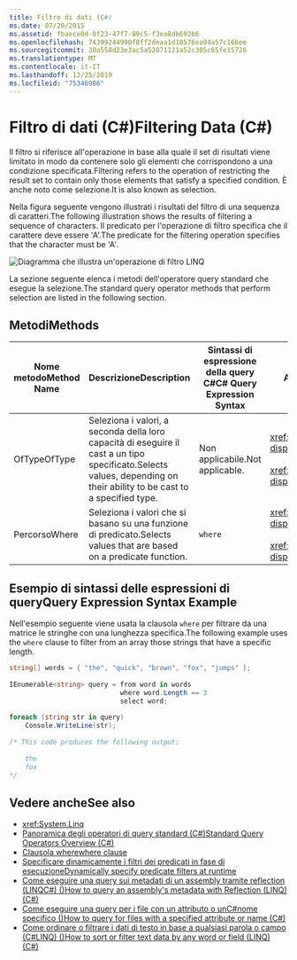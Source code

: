 ```yaml
---
title: Filtro di dati (C#)
ms.date: 07/20/2015
ms.assetid: fbaece0d-0f23-47f7-89c5-f3ea8db692b6
ms.openlocfilehash: 74399244990f8ff2deaa1d10576ea94a57c16bee
ms.sourcegitcommit: 30a558d23e3ac5a52071121a52c305c85fe15726
ms.translationtype: MT
ms.contentlocale: it-IT
ms.lasthandoff: 12/25/2019
ms.locfileid: "75346986"
---
```

# <a name="filtering-data-c"></a><span data-ttu-id="92f84-102">Filtro di dati (C#)</span><span class="sxs-lookup"><span data-stu-id="92f84-102">Filtering Data (C#)</span></span>
<span data-ttu-id="92f84-103">Il filtro si riferisce all'operazione in base alla quale il set di risultati viene limitato in modo da contenere solo gli elementi che corrispondono a una condizione specificata.</span><span class="sxs-lookup"><span data-stu-id="92f84-103">Filtering refers to the operation of restricting the result set to contain only those elements that satisfy a specified condition.</span></span> <span data-ttu-id="92f84-104">È anche noto come selezione.</span><span class="sxs-lookup"><span data-stu-id="92f84-104">It is also known as selection.</span></span>  
  
 <span data-ttu-id="92f84-105">Nella figura seguente vengono illustrati i risultati del filtro di una sequenza di caratteri.</span><span class="sxs-lookup"><span data-stu-id="92f84-105">The following illustration shows the results of filtering a sequence of characters.</span></span> <span data-ttu-id="92f84-106">Il predicato per l'operazione di filtro specifica che il carattere deve essere 'A'.</span><span class="sxs-lookup"><span data-stu-id="92f84-106">The predicate for the filtering operation specifies that the character must be 'A'.</span></span>  
  
 ![Diagramma che illustra un'operazione di filtro LINQ](./media/filtering-data/linq-filter-operation.png)  
  
 <span data-ttu-id="92f84-108">La sezione seguente elenca i metodi dell'operatore query standard che esegue la selezione.</span><span class="sxs-lookup"><span data-stu-id="92f84-108">The standard query operator methods that perform selection are listed in the following section.</span></span>  
  
## <a name="methods"></a><span data-ttu-id="92f84-109">Metodi</span><span class="sxs-lookup"><span data-stu-id="92f84-109">Methods</span></span>  
  
|<span data-ttu-id="92f84-110">Nome metodo</span><span class="sxs-lookup"><span data-stu-id="92f84-110">Method Name</span></span>|<span data-ttu-id="92f84-111">Descrizione</span><span class="sxs-lookup"><span data-stu-id="92f84-111">Description</span></span>|<span data-ttu-id="92f84-112">Sintassi di espressione della query C#</span><span class="sxs-lookup"><span data-stu-id="92f84-112">C# Query Expression Syntax</span></span>|<span data-ttu-id="92f84-113">Altre informazioni</span><span class="sxs-lookup"><span data-stu-id="92f84-113">More Information</span></span>|  
|-----------------|-----------------|---------------------------------|----------------------|  
|<span data-ttu-id="92f84-114">OfType</span><span class="sxs-lookup"><span data-stu-id="92f84-114">OfType</span></span>|<span data-ttu-id="92f84-115">Seleziona i valori, a seconda della loro capacità di eseguire il cast a un tipo specificato.</span><span class="sxs-lookup"><span data-stu-id="92f84-115">Selects values, depending on their ability to be cast to a specified type.</span></span>|<span data-ttu-id="92f84-116">Non applicabile.</span><span class="sxs-lookup"><span data-stu-id="92f84-116">Not applicable.</span></span>|<xref:System.Linq.Enumerable.OfType%2A?displayProperty=nameWithType><br /><br /> <xref:System.Linq.Queryable.OfType%2A?displayProperty=nameWithType>|  
|<span data-ttu-id="92f84-117">Percorso</span><span class="sxs-lookup"><span data-stu-id="92f84-117">Where</span></span>|<span data-ttu-id="92f84-118">Seleziona i valori che si basano su una funzione di predicato.</span><span class="sxs-lookup"><span data-stu-id="92f84-118">Selects values that are based on a predicate function.</span></span>|`where`|<xref:System.Linq.Enumerable.Where%2A?displayProperty=nameWithType><br /><br /> <xref:System.Linq.Queryable.Where%2A?displayProperty=nameWithType>|  
  
## <a name="query-expression-syntax-example"></a><span data-ttu-id="92f84-119">Esempio di sintassi delle espressioni di query</span><span class="sxs-lookup"><span data-stu-id="92f84-119">Query Expression Syntax Example</span></span>  
 <span data-ttu-id="92f84-120">Nell'esempio seguente viene usata la clausola `where` per filtrare da una matrice le stringhe con una lunghezza specifica.</span><span class="sxs-lookup"><span data-stu-id="92f84-120">The following example uses the `where` clause to filter from an array those strings that have a specific length.</span></span>  
  
```csharp  
string[] words = { "the", "quick", "brown", "fox", "jumps" };  
  
IEnumerable<string> query = from word in words  
                            where word.Length == 3  
                            select word;  
  
foreach (string str in query)  
    Console.WriteLine(str);  
  
/* This code produces the following output:  
  
    the  
    fox  
*/  
```  
  
## <a name="see-also"></a><span data-ttu-id="92f84-121">Vedere anche</span><span class="sxs-lookup"><span data-stu-id="92f84-121">See also</span></span>

- <xref:System.Linq>
- [<span data-ttu-id="92f84-122">Panoramica degli operatori di query standard (C#)</span><span class="sxs-lookup"><span data-stu-id="92f84-122">Standard Query Operators Overview (C#)</span></span>](./standard-query-operators-overview.md)
- [<span data-ttu-id="92f84-123">Clausola where</span><span class="sxs-lookup"><span data-stu-id="92f84-123">where clause</span></span>](../../../language-reference/keywords/where-clause.md)
- [<span data-ttu-id="92f84-124">Specificare dinamicamente i filtri dei predicati in fase di esecuzione</span><span class="sxs-lookup"><span data-stu-id="92f84-124">Dynamically specify predicate filters at runtime</span></span>](../../../linq/dynamically-specify-predicate-filters-at-runtime.md)
- [<span data-ttu-id="92f84-125">Come eseguire una query sui metadati di un assembly tramite reflection (LINQC#) ()</span><span class="sxs-lookup"><span data-stu-id="92f84-125">How to query an assembly's metadata with Reflection (LINQ) (C#)</span></span>](./how-to-query-an-assembly-s-metadata-with-reflection-linq.md)
- [<span data-ttu-id="92f84-126">Come eseguire una query per i file con un attributo o unC#nome specifico ()</span><span class="sxs-lookup"><span data-stu-id="92f84-126">How to query for files with a specified attribute or name (C#)</span></span>](./how-to-query-for-files-with-a-specified-attribute-or-name.md)
- [<span data-ttu-id="92f84-127">Come ordinare o filtrare i dati di testo in base a qualsiasi parola o campo (C#LINQ) ()</span><span class="sxs-lookup"><span data-stu-id="92f84-127">How to sort or filter text data by any word or field (LINQ) (C#)</span></span>](./how-to-sort-or-filter-text-data-by-any-word-or-field-linq.md)
